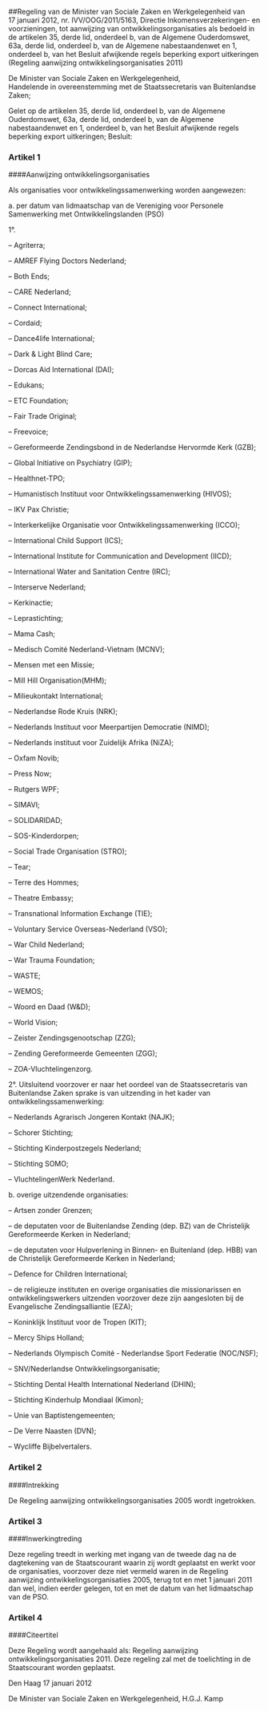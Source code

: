 <meta http-equiv='Content-Type' content='text/html; charset=utf-8' />

##Regeling van de Minister van Sociale Zaken en Werkgelegenheid van 17 januari 2012, nr. IVV/OOG/2011/5163, Directie Inkomensverzekeringen- en voorzieningen, tot aanwijzing van ontwikkelingsorganisaties als bedoeld in de artikelen 35, derde lid, onderdeel b, van de Algemene Ouderdomswet, 63a, derde lid, onderdeel b, van de Algemene nabestaandenwet en 1, onderdeel b, van het Besluit afwijkende regels beperking export uitkeringen (Regeling aanwijzing ontwikkelingsorganisaties 2011)

De Minister van Sociale Zaken en Werkgelegenheid,  
Handelende in overeenstemming met de Staatssecretaris van Buitenlandse Zaken;

Gelet op de artikelen 35, derde lid, onderdeel b, van de Algemene Ouderdomswet, 63a, derde lid, onderdeel b, van de Algemene nabestaandenwet en 1, onderdeel b, van het Besluit afwijkende regels beperking export uitkeringen;
Besluit:    

### Artikel  1  

####Aanwijzing ontwikkelingsorganisaties

Als organisaties voor ontwikkelingssamenwerking worden aangewezen: 

a. per datum van lidmaatschap van de Vereniging voor Personele Samenwerking met Ontwikkelingslanden (PSO) 

1°. 

– Agriterra;  

– AMREF Flying Doctors Nederland;  

– Both Ends;  

– CARE Nederland;  

– Connect International;  

– Cordaid;  

– Dance4life International;  

– Dark & Light Blind Care;  

– Dorcas Aid International (DAI);  

– Edukans;  

– ETC Foundation;  

– Fair Trade Original;  

– Freevoice;  

– Gereformeerde Zendingsbond in de Nederlandse Hervormde Kerk (GZB);  

– Global Initiative on Psychiatry (GIP);  

– Healthnet-TPO;  

– Humanistisch Instituut voor Ontwikkelingssamenwerking (HIVOS);  

– IKV Pax Christie;  

– Interkerkelijke Organisatie voor Ontwikkelingssamenwerking (ICCO);  

– International Child Support (ICS);  

– International Institute for Communication and Development (IICD);  

– International Water and Sanitation Centre (IRC);  

– Interserve Nederland;  

– Kerkinactie;  

– Leprastichting;  

– Mama Cash;  

– Medisch Comité Nederland-Vietnam (MCNV);  

– Mensen met een Missie;  

– Mill Hill Organisation(MHM);  

– Milieukontakt International;  

– Nederlandse Rode Kruis (NRK);  

– Nederlands Instituut voor Meerpartijen Democratie (NIMD);  

– Nederlands instituut voor Zuidelijk Afrika (NiZA);  

– Oxfam Novib;  

– Press Now;  

– Rutgers WPF;  

– SIMAVI;  

– SOLIDARIDAD;  

– SOS-Kinderdorpen;  

– Social Trade Organisation (STRO);  

– Tear;  

– Terre des Hommes;  

– Theatre Embassy;  

– Transnational Information Exchange (TIE);  

– Voluntary Service Overseas-Nederland (VSO);  

– War Child Nederland;  

– War Trauma Foundation;  

– WASTE;  

– WEMOS;  

– Woord en Daad (W&D);  

– World Vision;  

– Zeister Zendingsgenootschap (ZZG);  

– Zending Gereformeerde Gemeenten (ZGG);  

– ZOA-Vluchtelingenzorg.    

2°. Uitsluitend voorzover er naar het oordeel van de Staatssecretaris van Buitenlandse Zaken sprake is van uitzending in het kader van ontwikkelingssamenwerking: 

– Nederlands Agrarisch Jongeren Kontakt (NAJK);  

– Schorer Stichting;  

– Stichting Kinderpostzegels Nederland;  

– Stichting SOMO;  

– VluchtelingenWerk Nederland.      

b. overige uitzendende organisaties: 

– Artsen zonder Grenzen;  

– de deputaten voor de Buitenlandse Zending (dep. BZ) van de Christelijk Gereformeerde Kerken in Nederland;  

– de deputaten voor Hulpverlening in Binnen- en Buitenland (dep. HBB) van de Christelijk Gereformeerde Kerken in Nederland;  

– Defence for Children International;  

– de religieuze instituten en overige organisaties die missionarissen en ontwikkelingswerkers uitzenden voorzover deze zijn aangesloten bij de Evangelische Zendingsalliantie (EZA);  

– Koninklijk Instituut voor de Tropen (KIT);  

– Mercy Ships Holland;  

– Nederlands Olympisch Comité - Nederlandse Sport Federatie (NOC/NSF);  

– SNV/Nederlandse Ontwikkelingsorganisatie;  

– Stichting Dental Health International Nederland (DHIN);  

– Stichting Kinderhulp Mondiaal (Kimon);  

– Unie van Baptistengemeenten;  

– De Verre Naasten (DVN);  

– Wycliffe Bijbelvertalers.     

### Artikel  2  

####Intrekking

De Regeling aanwijzing ontwikkelingsorganisaties 2005 wordt ingetrokken. 

### Artikel  3  

####Inwerkingtreding

Deze regeling treedt in werking met ingang van de tweede dag na de dagtekening van de Staatscourant waarin zij wordt geplaatst en werkt voor de organisaties, voorzover deze niet vermeld waren in de Regeling aanwijzing ontwikkelingsorganisaties 2005, terug tot en met 1 januari 2011 dan wel, indien eerder gelegen, tot en met de datum van het lidmaatschap van de PSO. 

### Artikel  4  

####Citeertitel

Deze Regeling wordt aangehaald als: Regeling aanwijzing ontwikkelingsorganisaties 2011. 
Deze regeling zal met de toelichting in de Staatscourant worden geplaatst.   

Den Haag 
17 januari 2012   

De 
Minister van Sociale Zaken en Werkgelegenheid,
H.G.J. Kamp     
